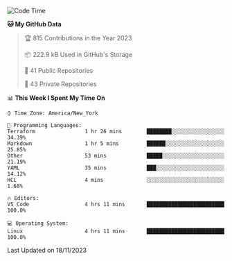 <!--START_SECTION:waka-->
![Code Time](http://img.shields.io/badge/Code%20Time-231%20hrs%2014%20mins-blue)

**🐱 My GitHub Data** 

> 🏆 815 Contributions in the Year 2023
 > 
> 📦 222.9 kB Used in GitHub's Storage 
 > 
> 📜 41 Public Repositories 
 > 
> 🔑 43 Private Repositories  
 > 
📊 **This Week I Spent My Time On** 

```text
⌚︎ Time Zone: America/New_York

💬 Programming Languages: 
Terraform                1 hr 26 mins        ████████░░░░░░░░░░░░░░░░░   34.39% 
Markdown                 1 hr 5 mins         ██████░░░░░░░░░░░░░░░░░░░   25.85% 
Other                    53 mins             █████░░░░░░░░░░░░░░░░░░░░   21.19% 
YAML                     35 mins             ███░░░░░░░░░░░░░░░░░░░░░░   14.12% 
HCL                      4 mins              ░░░░░░░░░░░░░░░░░░░░░░░░░   1.68%

🔥 Editors: 
VS Code                  4 hrs 11 mins       █████████████████████████   100.0%

💻 Operating System: 
Linux                    4 hrs 11 mins       █████████████████████████   100.0%

```


 Last Updated on 18/11/2023
<!--END_SECTION:waka-->